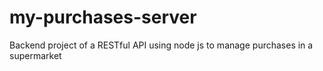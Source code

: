 # my-purchases-server
Backend project of a RESTful API using node js to manage purchases in a supermarket
